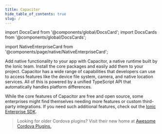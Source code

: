 ```yaml
---
title: Capacitor
hide_table_of_contents: true
slug: /
---
```


import DocsCard from '@components/global/DocsCard';
import DocsCards from '@components/global/DocsCards';

import NativeEnterpriseCard from '@components/page/native/NativeEnterpriseCard';

<head>
  <title>Native APIs: Open-Source Native Device Plugins and Integrations</title>
  <meta
    name="description"
    content="Build native-powered app experiences with Native APIs. Ionic's open-source plugins and integrations make it easy to add native device functionality to any app."
  />
  <style>{`
    :root {
      --doc-item-container-width: 60rem;
    }
  `}</style>
</head>

<intro-end />


Add native functionality to your app with Capacitor, a native runtime built by the Ionic team. Install the core packages and easily add them to your project. Capacitor has a wide range of capabilities that developers can use to access features like the device file system, camera, and native location services. All of this is powered by a unified TypeScript API that automatically handles platform differences. 

While the core features of Capacitor are free and open source, some enterprises might find themselves needing more features or custom third-party integrations. If you need such additional features, check out the [Ionic Enterprise SDK](https://ionic.io/enterprise-sdk).




<NativeEnterpriseCard />

> Looking for older Cordova plugins? Visit their new home at [Awesome Cordova Plugins.](https://danielsogl.gitbook.io/awesome-cordova-plugins/) 
